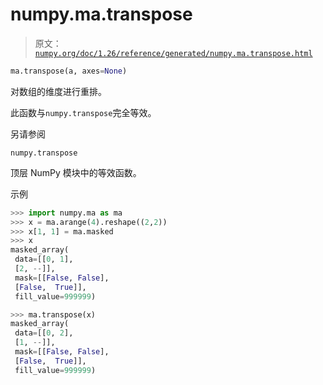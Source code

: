 # numpy.ma.transpose

> 原文：[`numpy.org/doc/1.26/reference/generated/numpy.ma.transpose.html`](https://numpy.org/doc/1.26/reference/generated/numpy.ma.transpose.html)

```py
ma.transpose(a, axes=None)
```

对数组的维度进行重排。

此函数与`numpy.transpose`完全等效。

另请参阅

`numpy.transpose`

顶层 NumPy 模块中的等效函数。

示例

```py
>>> import numpy.ma as ma
>>> x = ma.arange(4).reshape((2,2))
>>> x[1, 1] = ma.masked
>>> x
masked_array(
 data=[[0, 1],
 [2, --]],
 mask=[[False, False],
 [False,  True]],
 fill_value=999999) 
```

```py
>>> ma.transpose(x)
masked_array(
 data=[[0, 2],
 [1, --]],
 mask=[[False, False],
 [False,  True]],
 fill_value=999999) 
```
